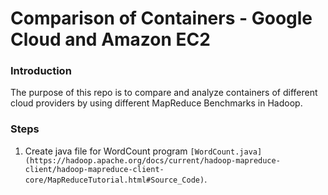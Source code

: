 # Comparison of Containers - Google Cloud and Amazon EC2
### Introduction
The purpose of this repo is to compare and analyze containers of different cloud providers by using different MapReduce Benchmarks in Hadoop.
### Steps
1. Create java file for WordCount program `[WordCount.java](https://hadoop.apache.org/docs/current/hadoop-mapreduce-client/hadoop-mapreduce-client-core/MapReduceTutorial.html#Source_Code)`.
